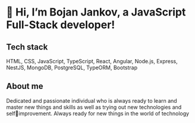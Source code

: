 # 👋 Hi, I’m Bojan Jankov, a JavaScript Full-Stack developer!

## Tech stack
HTML, CSS, JavaScript, TypeScript, React, Angular, Node.js, Express, NestJS, MongoDB, PostgreSQL, TypeORM, Bootstrap

## About me
Dedicated and passionate individual who is always ready to learn and master
new things and skills as well as trying out new technologies and selfimprovement. Always ready for new things in the world of technology

